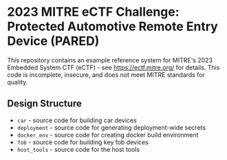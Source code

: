 # 2023 MITRE eCTF Challenge: Protected Automotive Remote Entry Device (PARED)
This repository contains an example reference system for MITRE's 2023 Embedded System CTF
(eCTF) - see https://ectf.mitre.org/ for details. This code is incomplete, insecure, and 
does not meet MITRE standards for quality.

## Design Structure
- `car` - source code for building car devices
- `deployment` - source code for generating deployment-wide secrets
- `docker_env` - source code for creating docker build environment
- `fob` - source code for building key fob devices
- `host_tools` - source code for the host tools
